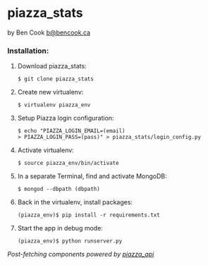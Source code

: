 # piazza_stats

by Ben Cook <b@bencook.ca>

### Installation:
 
1. Download piazza_stats:

    `$ git clone piazza_stats`

2. Create new virtualenv:

    `$ virtualenv piazza_env`

3. Setup Piazza login configuration:

    ```
    $ echo "PIAZZA_LOGIN_EMAIL=(email)
    > PIAZZA_LOGIN_PASS=(pass)" > piazza_stats/login_config.py
    ```

4. Activate virtualenv:
    
    `$ source piazza_env/bin/activate`

5. In a separate Terminal, find and activate MongoDB:
    
    `$ mongod --dbpath (dbpath)`

6. Back in the virtualenv, install packages:

    `(piazza_env)$ pip install -r requirements.txt`

7. Start the app in debug mode:
    
    `(piazza_env)$ python runserver.py`


*Post-fetching components powered by [piazza_api](https://github.com/hfaran/piazza-api)*